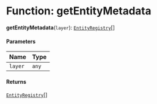 # Function: getEntityMetadata

**getEntityMetadata**(`layer`): [`EntityRegistry`](/en/auto-docs/editor/interfaces/EntityRegistry.md)\[]

#### Parameters

| Name | Type |
| :------ | :------ |
| `layer` | `any` |

#### Returns

[`EntityRegistry`](/en/auto-docs/editor/interfaces/EntityRegistry.md)\[]
